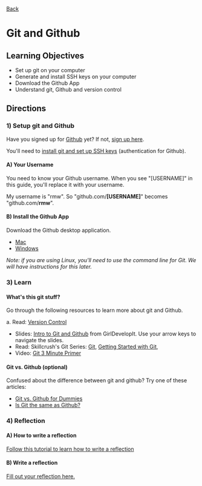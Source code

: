 [Back](README.md)

# Git and Github 

## Learning Objectives

* Set up git on your computer
* Generate and install SSH keys on your computer
* Download the Github App
* Understand git, Github and version control


## Directions

### 1) Setup git and Github

Have you signed up for [Github](http://www.github.com) yet? If not, [sign up here](https://github.com/).

You'll need to [install git and set up SSH keys](https://help.github.com/articles/set-up-git) (authentication for Github). 

#### A) Your Username

You need to know your Github username.  When you see "[USERNAME]" in this guide, you'll replace it with your username.

My username is "rmw".  So "github.com/**[USERNAME]**" becomes "github.com/**rmw**".


#### B) Install the Github App

Download the Github desktop application.

- [Mac](http://mac.github.com/)
- [Windows](http://windows.github.com/)

*Note: if you are using Linux, you'll need to use the command line for Git. We will have instructions for this later.*

### 3) Learn

#### What's this git stuff?

Go through the following resources to learn more about git and Github.

a. Read: [Version Control](http://skillcrush.com/2013/02/11/version-control/) 
* Slides: [Intro to Git and Github](http://girldevelopit.com/assets/github/index.html#/) from GirlDevelopIt.  Use your arrow keys to navigate the slides.
* Read: Skillcrush's Git Series: [Git](http://skillcrush.com/2013/02/18/git/), [Getting Started with Git](http://skillcrush.com/2013/02/20/get-started-working-with-git/),
* Video: [Git 3 Minute Primer](http://www.youtube.com/watch?v=_Jmkvv_nKTE)

#### Git vs. Github (optional)

Confused about the difference between git and github? Try one of these articles:

* [Git vs. Github for Dummies](http://stephaniehoh.github.io/blog/2013/10/07/git-vs-github-for-dummies/)
* [Is Git the same as Github?](http://www.jahya.net/blog/?2013-05-git-vs-github)

### 4) Reflection

#### A) How to write a reflection

[Follow this tutorial to learn how to write a reflection](add_a_reflection.md)

#### B) Write a reflection

[Fill out your reflection here.](reflection.md)






